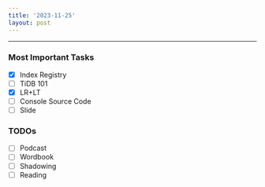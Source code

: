 ```yaml
---
title: '2023-11-25'
layout: post
---
```


---

### Most Important Tasks

- [x] Index Registry
- [ ] TiDB 101
- [x] LR+LT
- [ ] Console Source Code
- [ ] Slide

### TODOs

- [ ] Podcast
- [ ] Wordbook
- [ ] Shadowing
- [ ] Reading
